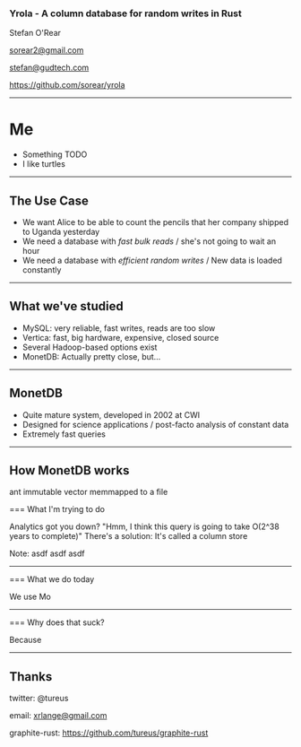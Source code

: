 ### Yrola - A column database for random writes in Rust

Stefan O'Rear

<sorear2@gmail.com>

<stefan@gudtech.com>

https://github.com/sorear/yrola

---

# Me

 * Something TODO
 * I like turtles

---

## The Use Case

* We want Alice to be able to count the pencils that her company shipped to Uganda yesterday
* We need a database with *fast bulk reads* / she's not going to wait an hour
* We need a database with *efficient random writes* / New data is loaded constantly

---

## What we've studied

* MySQL: very reliable, fast writes, reads are too slow
* Vertica: fast, big hardware, expensive, closed source
* Several Hadoop-based options exist
* MonetDB: Actually pretty close, but…

---

## MonetDB

* Quite mature system, developed in 2002 at CWI
* Designed for science applications / post-facto analysis of constant data
* Extremely fast queries

---

## How MonetDB works
ant immutable vector memmapped to a file

=== What I'm trying to do

Analytics got you down?
"Hmm, I think this query is going to take O(2^38 years to complete)"
There's a solution:
It's called a column store

Note: asdf asdf asdf

---

=== What we do today

We use Mo

---

=== Why does that suck?

Because

<!-- Story Time - Yrola Edition:
Who Am I - I’m Stefan O’Rear, I work for a company called güdTECH.
Why
Motivated by ROP reporting requirements
We have lots of updates in our operational database
Alice wants to know how many pencils were shipped to Uganda this week
She’s eager to have up-to-the-minute numbers
But there’s a new order coming in every 50 seconds
Normal (OLTP) databases aren’t fast enough for while-you-wait reporting
OLAP databases are a thing, but prior art is kinda meh
(What’s an OLAP database?  Maybe talk briefly about columnar data)
Rather few open-source query databases (and most of them are Hadoop-based)
Proprietary OLAP databases have beastly hardware requirements, onerous license terms
We’ve been using MonetDB for a while for our system
It’s great for queries - Literally 1,000 times faster than mysql
compare and contrast example
Mysql takes 10 minutes to run this
MonetDB takes 0.5 seconds
Updates not so much, grinds to a halt on write IO
I’ve spent some of the last few months thinking about how to have our cake and eat it
What’s wrong?
How does a vector/column store work?
Make some nice pictures
Talk about memory hierarchies and performance factors
Why are updates slow?
Point writes are quite problematic (what’s a point write?)
MonetDB doubly so since it rewrites the columns…but even if it didn’t, IOPS saturation is a thing
What am I doing?
How do I make updates faster, without hurting queries too much?
Hybridize with LSM-trees
Multiple vectors
Introducing Yrola
Demo what I have
Why Rust?
Because I made a point to not spend very much time thinking about what language to use - Rust is excellent at fading into the background
In order to efficiently use memory it’s helpful to have good control over object lifetimes
Bonus: Time series
It looks like sequential append/sequential read, but if you are spreading writes between 60,000+ “tables”, it’s more random than you realize
The SAME TECHNIQUES work here!
Thank you
 -->



---

## Thanks

twitter: @tureus

email: xrlange@gmail.com

graphite-rust: https://github.com/tureus/graphite-rust
